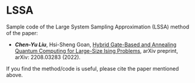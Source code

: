 # LSSA

Sample code of the Large System Sampling Approximation (LSSA) method of the paper:
* ***Chen-Yu Liu***, Hsi-Sheng Goan, [Hybrid Gate-Based and Annealing Quantum Computing for Large-Size Ising Problems](https://arxiv.org/abs/2208.03283), arXiv preprint, arXiv: 2208.03283 (2022).   

If you find the method/code is useful, please cite the paper mentioned above. 
